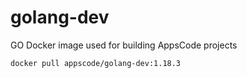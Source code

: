 # golang-dev

GO Docker image used for building AppsCode projects

```console
docker pull appscode/golang-dev:1.18.3
```
